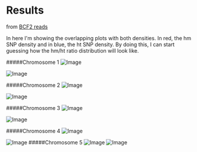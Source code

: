 
Results
====

from [BCF2 reads](http://1001genomes.org/software/shoremap.html)

In here I'm showing the overlapping plots with both densities. In red, the hm SNP density and in blue, the ht SNP density. By doing this, I can start guessing how the hm/ht ratio distribution will look like. 

#####Chromosome 1 
![Image](https://github.com/pilarcormo/SNP_distribution_method/blob/master/BCF2_chromosome1/Rplot.overlap_hmht.png?raw=true)

![Image](https://github.com/pilarcormo/SNP_distribution_method/blob/master/BCF2_chromosome1/Rplot.hist%26den.png?raw=true)


#####Chromosome 2 
![Image](https://github.com/pilarcormo/SNP_distribution_method/blob/master/BCF2_chromosome2/Rplot.overlap_hmht.png?raw=true)

![Image](https://github.com/pilarcormo/SNP_distribution_method/blob/master/BCF2_chromosome2/Rplot.hist%26den.png?raw=true)

#####Chromosome 3
![Image](https://github.com/pilarcormo/SNP_distribution_method/blob/master/BCF2_chromosome3/Rplot.overlap_hmht.png?raw=true)

![Image](https://github.com/pilarcormo/SNP_distribution_method/blob/master/BCF2_chromosome3/Rplot.hist%26den.png?raw=true)

#####Chromosome 4
![Image](https://github.com/pilarcormo/SNP_distribution_method/blob/master/BCF2_chromosome4/Rplot.overlap_hmht.png?raw=true)

![Image](https://github.com/pilarcormo/SNP_distribution_method/blob/master/BCF2_chromosome4/Rplot.hist%26den.png?raw=true)
#####Chromosome 5 
![Image](https://github.com/pilarcormo/SNP_distribution_method/blob/master/BCF2_chromosome5/Rplot.overlap_hmht.png?raw=true?)
![Image](https://github.com/pilarcormo/SNP_distribution_method/blob/master/BCF2_chromosome5/Rplot.hist%26den.png?raw=true)